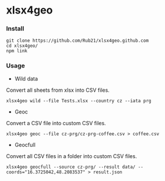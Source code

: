 # xlsx4geo

### Install

 ```
 git clone https://github.com/Rub21/xlsx4geo.github.com
 cd xlsx4geo/
 npm link
 ```
 
### Usage

- Wild data

Convert all sheets from xlsx into CSV files.

```
xlsx4geo wild --file Tests.xlsx --country cz --iata prg

```

- Geoc

Convert a CSV file into custom CSV files.

```
xlsx4geo geoc --file cz-prg/cz-prg-coffee.csv > coffee.csv

```

- Geocfull

Convert all CSV files in a folder into custom CSV files.

```
xlsx4geo geocfull --source cz-prg/ --result data/ --coords="16.3725042,48.2083537" > result.json
```
